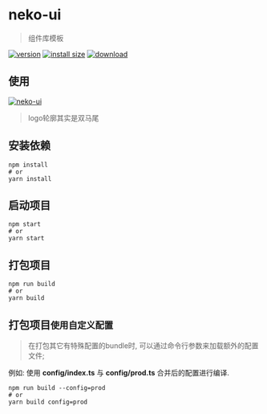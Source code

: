# neko-ui

> 组件库模板

[![version][version-tag]][npm-url]
[![install size][size-tag]][size-url]
[![download][download-tag]][npm-url]

## 使用

[![neko-ui][install-tag]][npm-url]

[npm-url]: https://npmjs.org/package/neko-ui
[install-tag]: https://nodei.co/npm/neko-ui.png
[version-tag]: https://img.shields.io/npm/v/neko-ui/latest.svg?logo=npm
[size-tag]: https://packagephobia.com/badge?p=neko-ui@latest
[size-url]: https://packagephobia.com/result?p=neko-ui@latest
[download-tag]: https://img.shields.io/npm/dm/neko-ui.svg?logo=docusign

> logo轮廓其实是双马尾

## 安装依赖

```shell
npm install
# or
yarn install
```

## 启动项目

```shell
npm start
# or
yarn start
```

## 打包项目

```shell
npm run build
# or
yarn build
```

## 打包项目`使用自定义配置`

> 在打包其它有特殊配置的bundle时, 可以通过命令行参数来加载额外的配置文件;

例如: 使用 **config/index.ts** 与 **config/prod.ts** 合并后的配置进行编译.

```shell
npm run build --config=prod
# or
yarn build config=prod
```
